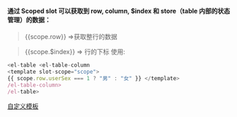 #### 通过 Scoped slot 可以获取到 row, column, $index 和 store（table 内部的状态管理）的数据：
> {{scope.row}} =>获取整行的数据

> {{scope.$index}} => 行的下标
使用:
```js
<el-table <el-table-column
<template slot-scope="scope">
{{ scope.row.userSex === 1 ? "男" : "女" }} </template>
/el-table-column>
/el-table>
```

[自定义模板](https://img-blog.csdn.net/20180822153249699?watermark/2/text/aHR0cHM6Ly9ibG9nLmNzZG4ubmV0L3RnOTI4NjAwNzc0/font/5a6L5L2T/fontsize/400/fill/I0JBQkFCMA==/dissolve/70)

<template slot-scope="scope">

在实际的使用过程中，这种用法当然不仅仅局限于此，其他的地方也会用到。到底这里有什么特别之处呢？

[我们看看普通的table用法：](https://img-blog.csdn.net/20180822153710356?watermark/2/text/aHR0cHM6Ly9ibG9nLmNzZG4ubmV0L3RnOTI4NjAwNzc0/font/5a6L5L2T/fontsize/400/fill/I0JBQkFCMA==/dissolve/70)

我们先说一说这个基础的用法里面，在el-table中，:data="tableData"是数据集，结构如下

[tableData结构](https://img-blog.csdn.net/20180822154122926?watermark/2/text/aHR0cHM6Ly9ibG9nLmNzZG4ubmV0L3RnOTI4NjAwNzc0/font/5a6L5L2T/fontsize/400/fill/I0JBQkFCMA==/dissolve/70)

那么对于每一个el-table-column，我们只需要使用prop="date"，就可以将该列的数据绑定为该数组所有的对象中的“date”属性，我们可以理解为对于tableData，这里始终取的是tableData[$index].date。

table按照tableData这个数组的长度来生成多少行，按照有多少个el-table-column来生成多少列。

 

现在我们可以看更高级的用法，也就是我们标题提到的<template slot-scope="scope">
```js
  <el-table-column
      label="日期"
      width="180">
      <template slot-scope="scope">
        <i class="el-icon-time"></i>
        <span style="margin-left: 10px">{{ scope.row.date }}</span>
      </template>
    </el-table-column>
```

按照我们前面的理解，按照有多少个el-table-column来生成列，因此这里没有使用prop="date"，生成的单元格也就是空白的一个单元格。

template（模版） 在这里属于一个固定用法： <template slot-scope="scope">

我们主要说一下这个scope是个什么东西，按照element上的提示：

通过 Scoped slot 可以获取到 row, column, $index 和 store（table 内部的状态管理）的数据

我们可以理解为：tableData是给到table的记录集，scope是table内部基于tableData生成出来的，我们可以用Excel描绘一下

[excel表格](https://img-blog.csdn.net/20180822163448889?watermark/2/text/aHR0cHM6Ly9ibG9nLmNzZG4ubmV0L3RnOTI4NjAwNzc0/font/5a6L5L2T/fontsize/400/fill/I0JBQkFCMA==/dissolve/70)

我们传进去的tableData，在table内部生成了类似于Excel的scope，因此，通过scope.row.date，我们就可以读取到每一行中的date。

还有重要的一点，scope又并非是整个table，我们只是能通过scope.row获得当前的行数据，至于具体为什么，目前我还没有理解得很透彻。只是希望按照这个理解，能记住多点关于scope的使用。
